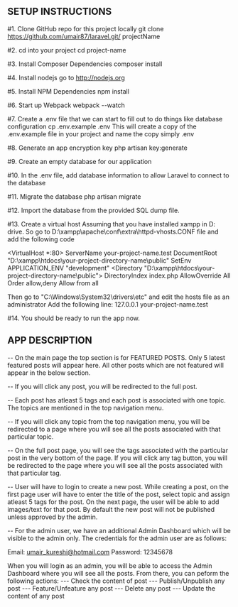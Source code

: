 ## SETUP INSTRUCTIONS


#1. Clone GitHub repo for this project locally
git clone https://github.com/umair87/laravel.git/ projectName

#2. cd into your project
cd project-name

#3. Install Composer Dependencies
composer install

#4. Install nodejs go to http://nodejs.org

#5. Install NPM Dependencies
npm install

#6. Start up Webpack
webpack --watch

#7. Create a .env file that we can start to fill out to do things like database configuration
cp .env.example .env
This will create a copy of the .env.example file in your project and name the copy simply .env

#8. Generate an app encryption key
php artisan key:generate

#9. Create an empty database for our application

#10. In the .env file, add database information to allow Laravel to connect to the database

#11. Migrate the database
php artisan migrate

#12. Import the database from the provided SQL dump file.

#13. Create a virtual host
Assuming that you have installed xampp in D: drive. So go to D:\xampp\apache\conf\extra\httpd-vhosts.CONF file
and add the following code

<VirtualHost *:80>
    ServerName your-project-name.test
    DocumentRoot "D:\xampp\htdocs\your-project-directory-name\public"
    SetEnv APPLICATION_ENV "development"
    <Directory "D:\xampp\htdocs\your-project-directory-name\public">
         DirectoryIndex index.php
         AllowOverride All
         Order allow,deny
         Allow from all        
     </Directory>
</VirtualHost>


Then go to "C:\Windows\System32\drivers\etc" and edit the hosts file as an administrator
Add the following line:
127.0.0.1		your-project-name.test

#14. You should be ready to run the app now.


## APP DESCRIPTION

-- On the main page the top section is for FEATURED POSTS. Only 5 latest featured posts will appear here. All other posts which are not featured will appear in the below section.

-- If you will click any post, you will be redirected to the full post.

-- Each post has atleast 5 tags and each post is associated with one topic. The topics are mentioned in the top navigation menu.

-- If you will click any topic from the top navigation menu, you will be redirected to a page where you will see all the posts associated with that particular topic.

-- On the full post page, you will see the tags associated with the particular post in the very bottom of the page. If you will click any tag button, you will be redirected to the page where you will see all the posts associated with that particular tag.

-- User will have to login to create a new post. While creating a post, on the first page user will have to enter the title of the post, select topic and assign atleast 5 tags for the post. On the next page, the user will be able to add images/text for that post. By default the new post will not be published unless approved by the admin.

-- For the admin user, we have an additional Admin Dashboard which will be visible to the admin only. The credentials for the admin user are as follows:

Email: umair_kureshi@hotmail.com
Password: 12345678

When you will login as an admin, you will be able to access the Admin Dashboard where you will see all the posts. From there, you can peform the following actions:
	--- Check the content of post
	--- Publish/Unpublish any post
	--- Feature/Unfeature any post
	--- Delete any post
	--- Update the content of any post